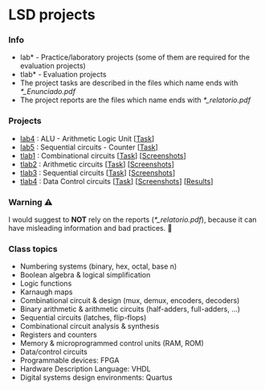 # LSD projects

### Info
* lab* - Practice/laboratory projects (some of them are required for the evaluation projects)
* tlab* - Evaluation projects
* The project tasks are described in the files which name ends with <i>*_Enunciado.pdf</i>
* The project reports are the files which name ends with <i>*_relatorio.pdf</i>

### Projects
* [lab4](https://github.com/robyzzz/isel-projects/tree/master/LSD/lab4/) : ALU - Arithmetic Logic Unit [[Task](https://github.com/robyzzz/isel-projects/blob/master/LSD/lab4/LSD_2122i_LAB4_Enunciado.pdf)]
* [lab5](https://github.com/robyzzz/isel-projects/tree/master/LSD/lab5/) : Sequential circuits - Counter [[Task](https://github.com/robyzzz/isel-projects/blob/master/LSD/lab5/LSD_2122i_LAB5_Enunciado.pdf)]
* [tlab1](https://github.com/robyzzz/isel-projects/tree/master/LSD/tlab1/) : Combinational circuits [[Task](https://github.com/robyzzz/isel-projects/blob/master/LSD/tlab1/LSD_2122i_TLAB1_Enunciado.pdf)] [[Screenshots](https://github.com/awyxx/isel-projects/tree/master/LSD/tlab1/screenshots)] 
* [tlab2](https://github.com/robyzzz/isel-projects/tree/master/LSD/tlab2/) : Arithmetic circuits [[Task](https://github.com/robyzzz/isel-projects/blob/master/LSD/tlab2/LSD_2122i_TLAB2_Enunciado.pdf)] [[Screenshots](https://github.com/awyxx/isel-projects/tree/master/LSD/tlab2/screenshots)]
* [tlab3](https://github.com/robyzzz/isel-projects/tree/master/LSD/tlab3/) : Sequential circuits [[Task](https://github.com/robyzzz/isel-projects/blob/master/LSD/tlab3/LSD_2122i_TLAB3_Enunciado.pdf)] [[Screenshots](https://github.com/awyxx/isel-projects/tree/master/LSD/tlab3/screenshots)] 
* [tlab4](https://github.com/robyzzz/isel-projects/tree/master/LSD/tlab4/) : Data Control circuits [[Task](https://github.com/robyzzz/isel-projects/blob/master/LSD/tlab4/LSD_2122i_TLAB4_Enunciado.pdf)] [[Screenshots](https://github.com/awyxx/isel-projects/tree/master/LSD/tlab4/screenshots)]  [[Results](https://github.com/robyzzz/isel-projects/tree/master/LSD/tlab4/result)]

### Warning ⚠️
I would suggest to <b>NOT</b> rely on the reports (<i>*_relatorio.pdf</i>), because it can have misleading information and bad practices. :rofl:

### Class topics
* Numbering systems (binary, hex, octal, base n)
* Boolean algebra & logical simplification
* Logic functions
* Karnaugh maps
* Combinational circuit & design (mux, demux, encoders, decoders)
* Binary arithmetic & arithmetic circuits (half-adders, full-adders, ...)
* Sequential circuits (latches, flip-flops)
* Combinational circuit analysis & synthesis
* Registers and counters
* Memory & microprogrammed control units (RAM, ROM)
* Data/control circuits
* Programmable devices: FPGA
* Hardware Description Language: VHDL
* Digital systems design environments: Quartus
